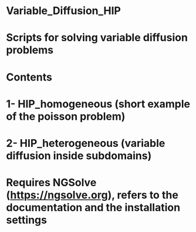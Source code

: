 # Variable_Diffusion_HIP

# Scripts for solving variable diffusion problems

# Contents
# 1- HIP_homogeneous (short example of the poisson problem)
# 2- HIP_heterogeneous (variable diffusion inside subdomains)

# Requires NGSolve (https://ngsolve.org), refers to the documentation and the installation settings
